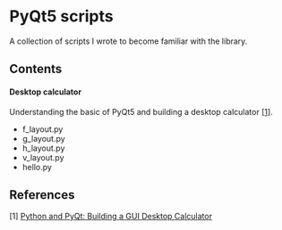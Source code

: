 # PyQt5 scripts

A collection of scripts I wrote to become familiar with the library.

## Contents

#### Desktop calculator
Understanding the basic of PyQt5 and building a desktop calculator [[1]](#1).
* f_layout.py
* g_layout.py
* h_layout.py
* v_layout.py
* hello.py

## References
<a id="1">[1]</a> [Python and PyQt: Building a GUI Desktop Calculator](https://realpython.com/python-pyqt-gui-calculator/)